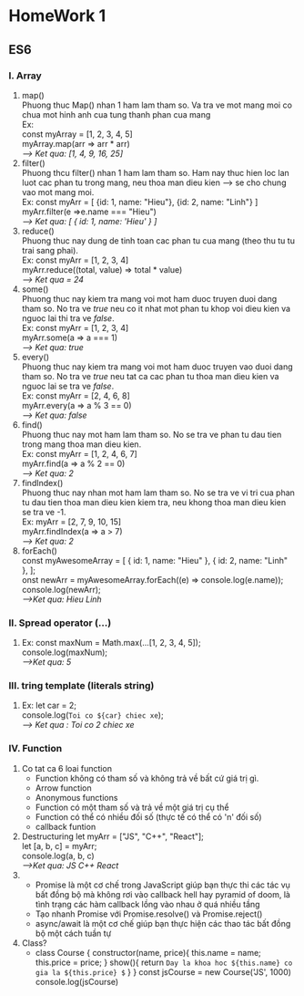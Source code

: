 # HomeWork 1
## ES6
### I. Array
1. map()  
   Phuong thuc Map() nhan 1 ham lam tham so. Va tra ve mot mang moi co chua mot hinh anh cua tung thanh phan cua mang  
   Ex:  
   const myArray = [1, 2, 3, 4, 5]  
   myArray.map(arr => arr * arr)  
   *--> Ket qua: [1, 4, 9, 16, 25]*
2. filter()  
   Phuong thcu filter() nhan 1 ham lam tham so. Ham nay thuc hien loc lan luot cac phan tu trong mang, neu thoa man dieu kien --> se cho chung vao mot mang moi.  
   Ex: const myArr = [
    {id: 1, name: "Hieu"},
    {id: 2, name: "Linh"}
   ]  
   myArr.filter(e =>e.name === "Hieu")  
   *--> Ket qua: [ { id: 1, name: 'Hieu' } ]*  
3. reduce()  
   Phuong thuc nay dung de tinh toan cac phan tu cua mang (theo thu tu tu trai sang phai).  
   Ex: const myArr = [1, 2, 3, 4]  
   myArr.reduce((total, value) => total * value)  
   *--> Ket qua = 24*  
4. some()  
   Phuong thuc nay kiem tra mang voi mot ham duoc truyen duoi dang tham so. No tra ve *true* neu co it nhat mot phan tu khop voi dieu kien va nguoc lai thi tra ve *false*.  
   Ex: const myArr = [1, 2, 3, 4]  
   myArr.some(a => a === 1)  
   *--> Ket qua: true*  
5. every()  
   Phuong thuc nay kiem tra mang voi mot ham duoc truyen vao duoi dang tham so. No tra ve *true* neu tat ca cac phan tu thoa man dieu kien va nguoc lai se tra ve *false*.  
   Ex: const myArr = [2, 4, 6, 8]  
   myArr.every(a => a % 3 == 0)  
   *--> Ket qua: false*  
6. find()  
   Phuong thuc nay mot ham lam tham so. No se tra ve phan tu dau tien trong mang thoa man dieu kien.  
   Ex: const myArr = [1, 2, 4, 6, 7]  
   myArr.find(a => a % 2 == 0)  
   *--> Ket qua: 2*  
7. findIndex()  
   Phuong thuc nay nhan mot ham lam tham so. No se tra ve vi tri cua phan tu dau tien thoa man dieu kien kiem tra, neu khong thoa man dieu kien se tra ve -1.  
   Ex: myArr = [2, 7, 9, 10, 15]  
   myArr.findIndex(a => a > 7)  
   *--> Ket qua: 2*  
8. forEach()  
   const myAwesomeArray = [
  { id: 1, name: "Hieu" },
  { id: 2, name: "Linh" },
];  
    onst newArr = myAwesomeArray.forEach((e) => console.log(e.name));  
    console.log(newArr);  
    *-->Ket qua: Hieu Linh*
### II. Spread operator (...)  
1.  
    Ex: const maxNum = Math.max(...[1, 2, 3, 4, 5]);  
    console.log(maxNum);  
    *-->Ket qua: 5*
### III. tring template (literals string) 
1. Ex: let car = 2;  
   console.log(`Toi co ${car} chiec xe`);  
   *--> Ket qua : Toi co 2 chiec xe*
### IV. Function
1. Co tat ca 6 loai function
    - Function không có tham số và không trả về bất cứ giá trị gì.
    - Arrow function
    - Anonymous functions
    - Function có một tham số và trả về một giá trị cụ thể
    - Function có thể có nhiều đối số (thực tế có thể có 'n' đối số)
    - callback funtion
2. Destructuring
    let myArr = ["JS", "C++", "React"];  
    let [a, b, c] = myArr;  
    console.log(a, b, c)  
    *-->Ket qua: JS C++ React*
3. 
    - Promise là một cơ chế trong JavaScript giúp bạn thực thi các tác vụ bất đồng bộ mà không rơi vào callback hell hay pyramid of doom, là tình trạng các hàm callback lồng vào nhau ở quá nhiều tầng
    - Tạo nhanh Promise với Promise.resolve() và Promise.reject()
    - async/await là một cơ chế giúp bạn thực hiện các thao tác bất đồng bộ một cách tuần tự
4. Class?
    - class Course {
        constructor(name, price){
            this.name = name;
            this.price = price;
        }
        show(){
            return `Day la khoa hoc ${this.name} co gia la ${this.price} $`
        }
    }
    const jsCourse = new Course('JS', 1000)
    console.log(jsCourse)